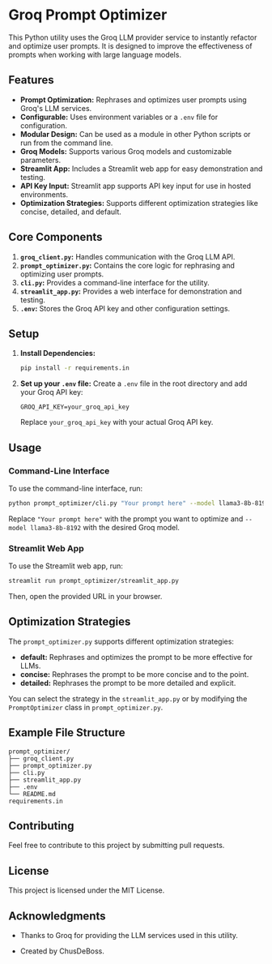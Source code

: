 # Groq Prompt Optimizer

This Python utility uses the Groq LLM provider service to instantly refactor and optimize user prompts. It is designed to improve the effectiveness of prompts when working with large language models.

## Features

- **Prompt Optimization:** Rephrases and optimizes user prompts using Groq's LLM services.
- **Configurable:** Uses environment variables or a `.env` file for configuration.
- **Modular Design:** Can be used as a module in other Python scripts or run from the command line.
- **Groq Models:** Supports various Groq models and customizable parameters.
- **Streamlit App:** Includes a Streamlit web app for easy demonstration and testing.
- **API Key Input:** Streamlit app supports API key input for use in hosted environments.
- **Optimization Strategies:** Supports different optimization strategies like concise, detailed, and default.

## Core Components

1.  **`groq_client.py`:** Handles communication with the Groq LLM API.
2.  **`prompt_optimizer.py`:** Contains the core logic for rephrasing and optimizing user prompts.
3.  **`cli.py`:** Provides a command-line interface for the utility.
4.  **`streamlit_app.py`:** Provides a web interface for demonstration and testing.
5.  **`.env`:** Stores the Groq API key and other configuration settings.

## Setup

1.  **Install Dependencies:**
    ```bash
    pip install -r requirements.in
    ```
2.  **Set up your `.env` file:**
    Create a `.env` file in the root directory and add your Groq API key:
    ```
    GROQ_API_KEY=your_groq_api_key
    ```
    Replace `your_groq_api_key` with your actual Groq API key.

## Usage

### Command-Line Interface

To use the command-line interface, run:

```bash
python prompt_optimizer/cli.py "Your prompt here" --model llama3-8b-8192
```

Replace `"Your prompt here"` with the prompt you want to optimize and `--model llama3-8b-8192` with the desired Groq model.

### Streamlit Web App

To use the Streamlit web app, run:

```bash
streamlit run prompt_optimizer/streamlit_app.py
```

Then, open the provided URL in your browser.

## Optimization Strategies

The `prompt_optimizer.py` supports different optimization strategies:

- **default:** Rephrases and optimizes the prompt to be more effective for LLMs.
- **concise:** Rephrases the prompt to be more concise and to the point.
- **detailed:** Rephrases the prompt to be more detailed and explicit.

You can select the strategy in the `streamlit_app.py` or by modifying the `PromptOptimizer` class in `prompt_optimizer.py`.

## Example File Structure

```
prompt_optimizer/
├── groq_client.py
├── prompt_optimizer.py
├── cli.py
├── streamlit_app.py
├── .env
└── README.md
requirements.in
```

## Contributing

Feel free to contribute to this project by submitting pull requests.

## License

This project is licensed under the MIT License.

## Acknowledgments

- Thanks to Groq for providing the LLM services used in this utility.

- Created by ChusDeBoss.
